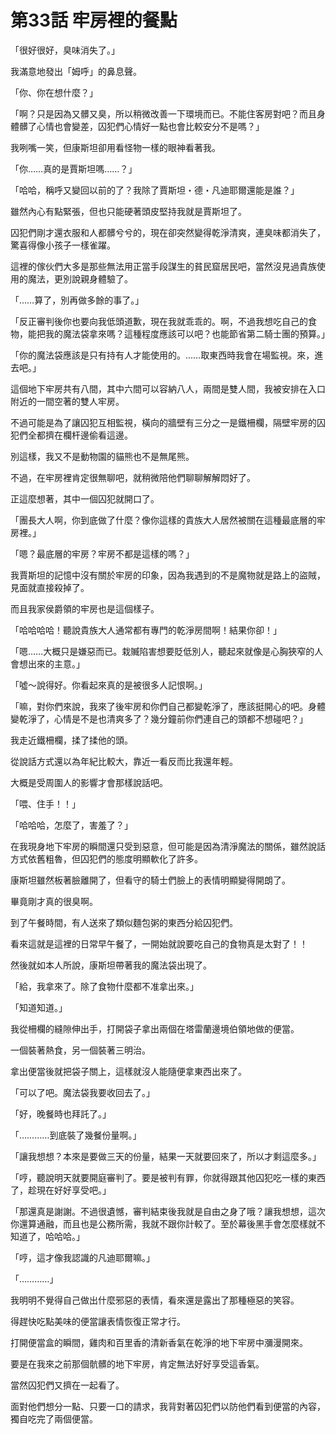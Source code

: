 # 第33話 牢房裡的餐點

「很好很好，臭味消失了。」

我滿意地發出「姆呼」的鼻息聲。

「你、你在想什麼？」

「啊？只是因為又髒又臭，所以稍微改善一下環境而已。不能住客房對吧？而且身體髒了心情也會變差，囚犯們心情好一點也會比較安分不是嗎？」

我咧嘴一笑，但康斯坦卻用看怪物一樣的眼神看著我。

「你……真的是賈斯坦嗎……？」

「哈哈，稱呼又變回以前的了？我除了賈斯坦・德・凡迪耶爾還能是誰？」

雖然內心有點緊張，但也只能硬著頭皮堅持我就是賈斯坦了。

囚犯們剛才還衣服和人都髒兮兮的，現在卻突然變得乾淨清爽，連臭味都消失了，驚喜得像小孩子一樣雀躍。

這裡的傢伙們大多是那些無法用正當手段謀生的貧民窟居民吧，當然沒見過貴族使用的魔法，更別說親身體驗了。

「……算了，別再做多餘的事了。」

「反正審判後你也要向我低頭道歉，現在我就乖乖的。啊，不過我想吃自己的食物，能把我的魔法袋拿來嗎？這種程度應該可以吧？也能節省第二騎士團的預算。」

「你的魔法袋應該是只有持有人才能使用的。……取東西時我會在場監視。來，進去吧。」

這個地下牢房共有八間，其中六間可以容納八人，兩間是雙人間，我被安排在入口附近的一間空著的雙人牢房。

不過可能是為了讓囚犯互相監視，橫向的牆壁有三分之一是鐵柵欄，隔壁牢房的囚犯們全都擠在欄杆邊偷看這邊。

別這樣，我又不是動物園的貓熊也不是無尾熊。

不過，在牢房裡肯定很無聊吧，就稍微陪他們聊聊解解悶好了。

正這麼想著，其中一個囚犯就開口了。

「團長大人啊，你到底做了什麼？像你這樣的貴族大人居然被關在這種最底層的牢房裡。」

「嗯？最底層的牢房？牢房不都是這樣的嗎？」

我賈斯坦的記憶中沒有關於牢房的印象，因為我遇到的不是魔物就是路上的盜賊，見面就直接殺掉了。

而且我家侯爵領的牢房也是這個樣子。

「哈哈哈哈！聽說貴族大人通常都有專門的乾淨房間啊！結果你卻！」

「嗯……大概只是嫌惡而已。栽贓陷害想要貶低別人，聽起來就像是心胸狹窄的人會想出來的主意。」

「噓～說得好。你看起來真的是被很多人記恨啊。」

「嘛，對你們來說，我來了後牢房和你們自己都變乾淨了，應該挺開心的吧。身體變乾淨了，心情是不是也清爽多了？幾分鐘前你們連自己的頭都不想碰吧？」

我走近鐵柵欄，揉了揉他的頭。

從說話方式還以為年紀比較大，靠近一看反而比我還年輕。

大概是受周圍人的影響才會那樣說話吧。

「喂、住手！！」

「哈哈哈，怎麼了，害羞了？」

在我現身地下牢房的瞬間還只受到惡意，但可能是因為清淨魔法的關係，雖然說話方式依舊粗魯，但囚犯們的態度明顯軟化了許多。

康斯坦雖然板著臉離開了，但看守的騎士們臉上的表情明顯變得開朗了。

畢竟剛才真的很臭啊。

到了午餐時間，有人送來了類似麵包粥的東西分給囚犯們。

看來這就是這裡的日常早午餐了，一開始就說要吃自己的食物真是太對了！！

然後就如本人所說，康斯坦帶著我的魔法袋出現了。

「給，我拿來了。除了食物什麼都不准拿出來。」

「知道知道。」

我從柵欄的縫隙伸出手，打開袋子拿出兩個在塔雷蘭邊境伯領地做的便當。

一個裝著熱食，另一個裝著三明治。

拿出便當後就把袋子關上，這樣就沒人能隨便拿東西出來了。

「可以了吧。魔法袋我要收回去了。」

「好，晚餐時也拜託了。」

「…………到底裝了幾餐份量啊。」

「讓我想想？本來是要做三天的份量，結果一天就要回來了，所以才剩這麼多。」

「哼，聽說明天就要開庭審判了。要是被判有罪，你就得跟其他囚犯吃一樣的東西了，趁現在好好享受吧。」

「那還真是謝謝。不過很遺憾，審判結束後我就是自由之身了哦？讓我想想，這次你還算通融，而且也是公務所需，我就不跟你計較了。至於幕後黑手會怎麼樣就不知道了，哈哈哈。」

「哼，這才像我認識的凡迪耶爾嘛。」

「…………」

我明明不覺得自己做出什麼邪惡的表情，看來還是露出了那種極惡的笑容。

得趕快吃點美味的便當讓表情恢復正常才行。

打開便當盒的瞬間，雞肉和百里香的清新香氣在乾淨的地下牢房中瀰漫開來。

要是在我來之前那個骯髒的地下牢房，肯定無法好好享受這香氣。

當然囚犯們又擠在一起看了。

面對他們想分一點、只要一口的請求，我背對著囚犯們以防他們看到便當的內容，獨自吃完了兩個便當。